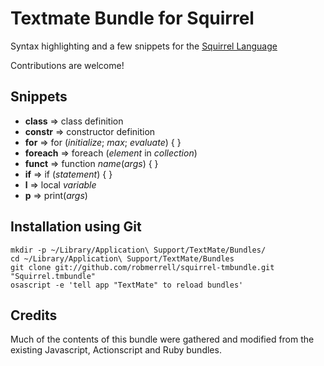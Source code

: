 # Textmate Bundle for Squirrel

Syntax highlighting and a few snippets for the [Squirrel Language](http://www.squirrel-lang.org)

Contributions are welcome!

## Snippets

* **class** => class definition
* **constr** => constructor definition
* **for** => for (_initialize_; _max_; _evaluate_) { }
* **foreach** => foreach (_element_ in _collection_)
* **funct** => function _name_(_args_) { }
* **if** => if (_statement_) { }
* **l** => local _variable_
* **p** => print(_args_)


## Installation using Git

    mkdir -p ~/Library/Application\ Support/TextMate/Bundles/
    cd ~/Library/Application\ Support/TextMate/Bundles
    git clone git://github.com/robmerrell/squirrel-tmbundle.git "Squirrel.tmbundle"
    osascript -e 'tell app "TextMate" to reload bundles'


## Credits

Much of the contents of this bundle were gathered and modified from the existing
Javascript, Actionscript and Ruby bundles.


